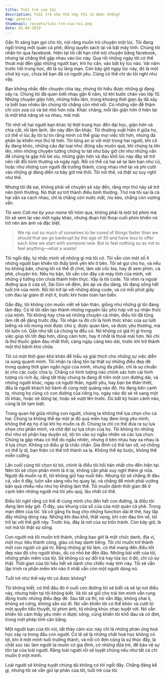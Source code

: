 ```yaml
---
title: Tuổi trẻ của tôi
description: Tuổi trẻ như thế này thì có được không?
tag: general
thumbnail: /assets/tuoi-tre-cua-toi.png
date: 01-09-2019
---
```

Gần 1h sáng bạn gọi cho tôi, nói rằng muốn trò chuyện một lúc. Tôi đang ngồi trong một quán cà phê, đóng quyển sách lại và bật máy tính. Chúng tôi nhắn tin qua facebook. Hiện tại tôi rất hạn chế nói chuyện bằng facebook, nhưng lại chẳng thể gặp nhau vào lúc này. Qua rồi những ngày tôi có thể thoải mái đến gặp những người bạn, khi họ cần, vào bất kỳ lúc nào. Vài năm trước hồi trung học, đó là sự lãng mạn. Còn bây giờ ngay lúc này, đó là một chút kỳ cục, chưa kể bạn đã có người yêu. Cũng có thể chỉ do tôi nghĩ như vậy.

Bạn không nhắc đến chuyện chia tay, nhưng tôi hiểu được những gì đang xảy ra. Chúng tôi đã quen biết nhau gần 6 năm, từ khi bước chân vào lớp 10. Những chuyện giận hờn, những hiểu lầm, trong khoảng thời gian ấy đã xảy ra biết bao nhiêu lần chúng tôi chẳng còn nhớ nổi. Có những vấn đề thậm chí còn xưa cũ và bé nhỏ hơn nữa. Khác chăng, mỗi lần giận hờn ở hiện tại là một khả năng sẽ xa nhau, mãi mãi.

Tôi nhớ về hai người bạn khác từ thời trung học đến đại học, giận hờn và chia cắt, rồi làm lành, lần này đến lần khác. Tôi thường xuất hiện ở giữa họ, có thể vì lúc ấy tôi tự tin rằng mình có thể giúp mọi việc tốt hơn, nhưng đa phần lại khiến mọi thứ tệ hơn. Tôi từng an ủi với một trong hai người, khi cô ấy đang khóc, những câu đại loại như: đừng sầu muộn quá, khi chúng ta lớn lên, nhìn những chuyện tưởng chừng to tát như bây giờ chỉ như những vấn đề chúng ta gặp hồi bé xíu, những giận hờn và đau khổ lúc này đây sẽ trở nên rất đỗi bình thường và ngây ngô. Rồi có thể cả hai sẽ lại làm bạn như cũ, hoặc như những con người đã trưởng thành, cùng nhau nhớ lại và phì cười vào những gì đang diễn ra bây giờ mà thôi. Tôi nói thế, và thật sự suy nghĩ như thế.

Nhưng tôi đã sai, không phải về chuyện sẽ xảy đến, rằng mọi thứ này sẽ trở nên bình thường. Nó thật sự trở thành điều bình thường. Thứ mà tôi sai là cả hai vẫn xa cách nhau, chỉ là chẳng còn nước mắt, níu kéo, chẳng còn vương vấn.

Tôi xem _Call me by your name_ tối hôm qua, không phải là một bộ phim mà tôi sẽ xem lại vào một ngày khác, nhưng đoạn hội thoại cuối phim khiến nó trở nên ám ảnh và đặc biệt.

> We rip out so much of ourselves to be cured of things faster than we should that we go bankrupt by the age of 30 and have less to offer each time we start with someone new. But to feel nothing so as not to feel anything—what a waste!

Tôi ngồi dậy, tự nhắc mình về những gì mà tôi có. Tôi vẫn còn một số ít những người bạn khiến tôi thấy bình yên khi ở bên. Tôi sẽ gọi cho họ, và nếu họ không bận, chúng tôi có thể đi chơi, làm vài cốc bia, hay đi xem phim, cà phê, chuyện trò. Nếu họ bận, tôi vẫn còn đây cái máy tính của mình, với những ý tưởng còn chưa thành hiện thực. Vậy là tôi code. Tôi nhìn ra ngoài đường qua ô cửa sổ, Sài Gòn về đêm, ấm áp và dịu dàng, tôi đang sống hết tuổi trẻ của mình. Rồi tôi trở lại với những dòng code, và cứ mỗi phút giây cơn đau lại giảm đi một ít, trước khi hoàn toàn tan biến.

Gần đây, tôi không còn muốn viết về bản thân, giống như những gì tôi đang làm đây. Có lẽ tôi dần tạo thành những nguyên tắc phù hợp với sự nhận thức của mình. Tôi không hay chia sẻ những chuyện cá nhân, điều tôi đã từng làm rất dễ dàng trước đây. Tôi nhận ra đó chỉ là hình thức khác của sự lười biếng và nỗi mong mỏi được chú ý, được quan tâm, và được yêu thương, mà tôi luôn có. Gần như tất cả chúng ta đều có. Nó không có giá trị gì trong việc giúp tôi tốt đẹp hơn, dũng cảm hơn, hay ít nhất là thoải mái hơn. Nó chỉ là thứ thuốc giảm đau nhất thời, càng ngày càng kéo dài, trước khi trở thành một thứ bệnh khó chữa.

Tôi có một thời gian khó khăn để hiểu và giải thích cho những sự việc diễn ra xung quanh mình. Tôi nhận ra rằng tồn tại thật sự những điều đẹp đẽ trong quãng thời gian ngắn ngủi của mình, nhưng đa phần, chỉ là sự chuẩn bị cho các cuộc chia ly. Chẳng có hình tượng nào chính xác hơn cái hình tượng cũ rích ấy, rằng tất thảy chúng ta đang đi trên một con đường dài, và những người khác, ngay cả người thân, người yêu, hay bạn bè thân thiết, đều là người khách bộ hành đi cùng một quãng nào đó. Họ đang bên cạnh ta, nhưng họ cũng có con đường của riêng họ, ngày nào đó sẽ rẽ sang một lối khác, hoặc sẽ dừng lại, hoặc sẽ vượt lên trước. Dù bất kỳ hoàn cảnh nào, cũng là lời tạm biệt.

Trong quan hệ giữa những con người, chúng ta không thể lựa chọn cho cả hai. Chúng ta không thể ép một ai đó quý mến hay đem lòng yêu mình, không thể ép họ ở lại khi họ muốn ra đi. Chúng ta chỉ có thể đưa ra sự lựa chọn cho phần mình, và chờ đợi sự lựa chọn của họ. Tôi không tin những thứ như số phận hay duyên số, tôi tin vào sự ngẫu nhiên và các lựa chọn. Chúng ta gặp nhau có thể do ngẫu nhiên, nhưng ở bên nhau hay xa nhau là ở lựa chọn. Không có điều gì là chắc chắn. Gia đình có thể tan vỡ, vợ chồng có thể ly dị, bạn thân có thể trở thành xa lạ. Không thể ép buộc, không thể miễn cưỡng.

Lần cuối cùng tôi chọn từ bỏ, chính là điều tôi hối hận nhất cho đến hiện tại. Nên tôi sẽ chọn phần mình là ở lại, không cần phải suy nghĩ thêm gì nữa. Người đã muốn ra đi, tôi không giữ hay nuối tiếc. Nhưng tôi sẽ chẳng đi đâu cả, vẫn ở đây, luôn sẵn sàng nếu họ quay lại, và chẳng để mình phải vướng bận quá nhiều nếu như họ không làm thế. Tôi muốn dành thời gian để ở cạnh bên những người mà tôi yêu quý, lâu nhất có thể.

Điều tôi nghĩ rằng có thể đi cùng mình cho đến hết con đường, là điều tôi đang làm bây giờ. Ở đây, sau khung cửa sổ của của một quán cà phê. Trong màn đêm của tôi. Và cố gắng fix bug cho những function dài lê thê, hay lấp đầy những dòng này. Những khi đau khổ, thất vọng, khi cơn đau tìm về, tôi trở lại với thế giới này. Trước kia, đây là nơi của sự trốn tránh. Còn bây giờ, là nơi mà tôi thật sự sống.

Con người mà tôi muốn trở thành, chẳng bao giờ là một chức danh, địa vị, một mục tiêu thành công, giàu có hay danh tiếng. Tôi chỉ muốn trở thành một con người có giá trị. Rằng những gì tôi làm, có thể mang đến điều tốt đẹp nào đó cho người khác, dù có nhỏ bé đến đâu. Những bài viết của tôi, những phần mềm của tôi. Sẽ không có sự dối trá hay lừa lọc ở đó, chỉ có sự thật. Thời gian của tôi hầu hết sẽ dành cho chiếc máy tính này. Tôi sẽ vẫn lập trình ra phần mềm khi nào ít nhất vẫn còn một người dùng nó.

Tuổi trẻ như thế này thì có được không?

Tôi không biết, có thể đâu đó ở cuối con đường tôi sẽ biết và sẽ lại nói điều này, nhưng hiện tại tôi không biết. Và tôi sẽ giữ cho trái tim mình vẫn rung động trước những điều đẹp đẽ. Sau tất cả thì, nó vẫn đập, không chai lì, không xơ cứng, không sần sùi đi. Nó vẫn khiến tôi có thể khóc và cười từ một quyển tiểu thuyết, từ phim ảnh, từ những khúc nhạc tuyệt vời. Nó vẫn khiến tôi cảm thấy yêu mến vì được sống, cũng khiến tôi khổ đau và cô đơn, trong một phép tính cân bằng.

Một người bạn của tôi nói, tất thảy cảm xúc này chỉ là những phản ứng hoá học xảy ra trong đầu con người. Có lẽ sẽ là những chất hoá học không có lợi, khi ở một mình tuổi trưởng thành, và nỗi cô đơn cũng là sự thúc đẩy, là chất xúc tác làm người ta muốn có gia đình, có những đứa trẻ, để bảo vệ sự tồn tại của loài người. Rằng loài người rồi sẽ tuyệt chủng nếu như tất cả chỉ muốn ở một mình.

Loài người sẽ không tuyệt chủng dù không có tôi ngồi đây. Chẳng đáng kể gì, nhưng tôi sẽ vẫn giữ lại phần của tôi, tuổi trẻ của tôi.
